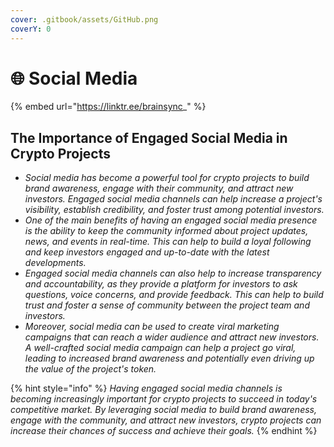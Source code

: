```yaml
---
cover: .gitbook/assets/GitHub.png
coverY: 0
---
```


# 🌐 Social Media

{% embed url="https://linktr.ee/brainsync_" %}

## The Importance of Engaged Social Media in Crypto Projects

* _Social media has become a powerful tool for crypto projects to build brand awareness, engage with their community, and attract new investors. Engaged social media channels can help increase a project's visibility, establish credibility, and foster trust among potential investors._
* _One of the main benefits of having an engaged social media presence is the ability to keep the community informed about project updates, news, and events in real-time. This can help to build a loyal following and keep investors engaged and up-to-date with the latest developments._
* _Engaged social media channels can also help to increase transparency and accountability, as they provide a platform for investors to ask questions, voice concerns, and provide feedback. This can help to build trust and foster a sense of community between the project team and investors._
* _Moreover, social media can be used to create viral marketing campaigns that can reach a wider audience and attract new investors. A well-crafted social media campaign can help a project go viral, leading to increased brand awareness and potentially even driving up the value of the project's token._

{% hint style="info" %}
_Having engaged social media channels is becoming increasingly important for crypto projects to succeed in today's competitive market. By leveraging social media to build brand awareness, engage with the community, and attract new investors, crypto projects can increase their chances of success and achieve their goals._
{% endhint %}
